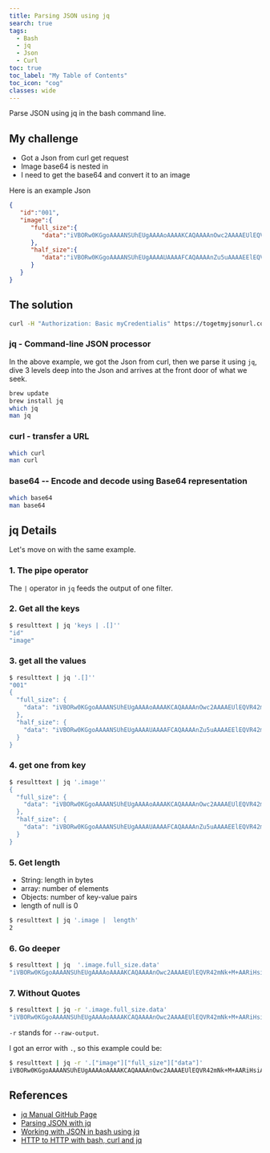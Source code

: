 ```yaml
---
title: Parsing JSON using jq
search: true
tags: 
  - Bash
  - jq
  - Json
  - Curl
toc: true
toc_label: "My Table of Contents"
toc_icon: "cog"
classes: wide
---
```


Parse JSON using jq in the bash command line.

## My challenge

- Got a Json from curl get request
- Image base64 is nested in
- I need to get the base64 and convert it to an image

Here is an example Json

```json
{
   "id":"001",
   "image":{
      "full_size":{
         "data":"iVBORw0KGgoAAAANSUhEUgAAAAoAAAAKCAQAAAAnOwc2AAAAEUlEQVR42mNk+M+AARiHsiAAcCIKAYwFoQ8AAAAASUVORK5CYII="
      },
      "half_size":{
         "data":"iVBORw0KGgoAAAANSUhEUgAAAAUAAAAFCAQAAAAnZu5uAAAAEElEQVR42mNk+M8ABYwkMAGbQQUBEvGWBAAAAABJRU5ErkJggg=="
      }
   }
}
```

## The solution

```bash
curl -H "Authorization: Basic myCredentialis" https://togetmyjsonurl.com/getjson | jq -r '.["image"]["full_size"]["data"]' | base64 --decode > randomfilename.jpg
```

### jq - Command-line JSON processor

In the above example, we got the Json from curl, then we parse it using `jq`, dive 3 levels deep into the Json and arrives at the front door of what we seek.

```bash
brew update
brew install jq
which jq
man jq
```

### curl - transfer a URL

```bash
which curl
man curl
```

### base64 -- Encode and decode using Base64 representation

```bash
which base64
man base64
```

## jq Details

Let's move on with the same example.

### 1. The pipe operator

The `|` operator in `jq` feeds the output of one filter.

### 2. Get all the keys

```bash
$ resulttext | jq 'keys | .[]''
"id"
"image"
```

### 3.  get all the values

```bash
$ resulttext | jq '.[]''
"001"
{
  "full_size": {
    "data": "iVBORw0KGgoAAAANSUhEUgAAAAoAAAAKCAQAAAAnOwc2AAAAEUlEQVR42mNk+M+AARiHsiAAcCIKAYwFoQ8AAAAASUVORK5CYII="
  },
  "half_size": {
    "data": "iVBORw0KGgoAAAANSUhEUgAAAAUAAAAFCAQAAAAnZu5uAAAAEElEQVR42mNk+M8ABYwkMAGbQQUBEvGWBAAAAABJRU5ErkJggg=="
  }
}
```

### 4.  get one from key

```bash
$ resulttext | jq '.image''
{
  "full_size": {
    "data": "iVBORw0KGgoAAAANSUhEUgAAAAoAAAAKCAQAAAAnOwc2AAAAEUlEQVR42mNk+M+AARiHsiAAcCIKAYwFoQ8AAAAASUVORK5CYII="
  },
  "half_size": {
    "data": "iVBORw0KGgoAAAANSUhEUgAAAAUAAAAFCAQAAAAnZu5uAAAAEElEQVR42mNk+M8ABYwkMAGbQQUBEvGWBAAAAABJRU5ErkJggg=="
  }
}
```

### 5.  Get length

- String: length in bytes
- array: number of elements
- Objects: number of key-value pairs
- length of null is 0

```bash
$ resulttext | jq '.image |  length'
2
```

### 6.  Go deeper

```bash
$ resulttext | jq  '.image.full_size.data'
"iVBORw0KGgoAAAANSUhEUgAAAAoAAAAKCAQAAAAnOwc2AAAAEUlEQVR42mNk+M+AARiHsiAAcCIKAYwFoQ8AAAAASUVORK5CYII="
```

### 7.  Without Quotes

```bash
$ resulttext | jq -r '.image.full_size.data'
"iVBORw0KGgoAAAANSUhEUgAAAAoAAAAKCAQAAAAnOwc2AAAAEUlEQVR42mNk+M+AARiHsiAAcCIKAYwFoQ8AAAAASUVORK5CYII="
```

`-r` stands for `--raw-output`.

I got an error with `.`, so this example could be:

```bash
$ resulttext | jq -r '.["image"]["full_size"]["data"]'
iVBORw0KGgoAAAANSUhEUgAAAAoAAAAKCAQAAAAnOwc2AAAAEUlEQVR42mNk+M+AARiHsiAAcCIKAYwFoQ8AAAAASUVORK5CYII=
```

## References

- [jq Manual GitHub Page](https://stedolan.github.io/jq/manual/)
- [Parsing JSON with jq](http://www.compciv.org/recipes/cli/jq-for-parsing-json//)
- [Working with JSON in bash using jq](https://cameronnokes.com/blog/working-with-json-in-bash-using-jq/)
- [HTTP to HTTP with bash, curl and jq](https://oncletom.io/2016/pipelining-http/)
